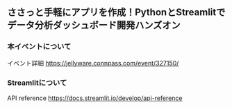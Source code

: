 ## ささっと手軽にアプリを作成！PythonとStreamlitでデータ分析ダッシュボード開発ハンズオン

### 本イベントについて
イベント詳細
https://jellyware.connpass.com/event/327150/


### Streamlitについて
API reference
https://docs.streamlit.io/develop/api-reference


